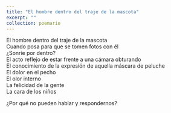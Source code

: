 ```yaml
---
title: "El hombre dentro del traje de la mascota"
excerpt: ""
collection: poemario
---
```


El hombre dentro del traje de la mascota  <br>
Cuando posa para que se tomen fotos con él  <br>
¿Sonríe por dentro?  <br>
El acto reflejo de estar frente a una cámara obturando  <br>
El conocimiento de la expresión de aquella máscara de peluche  <br>
El dolor en el pecho  <br>
El olor interno  <br>
La felicidad de la gente  <br>
La cara de los niños <br> 

¿Por qué no pueden hablar y respondernos? <br>
